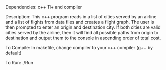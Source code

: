 Dependencies:
c++ 11+ and compiler

Description:
This c++ program reads in a list of cities served by an airline and a list of flights from data files and creates a flight graph.
The user is then prompted to enter an origin and destination city.
If both cities are valid cities served by the airline, then it will find all possible paths from origin to destination and output them to the
console in ascending order of total cost.

To Compile:
In makefile, change compiler to your c++ compiler (g++ by default)

To Run:
./Run
